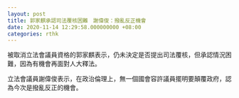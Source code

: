 ```yaml
---
layout: post
title: 郭家麒承認司法覆核困難　謝偉俊：撥亂反正機會
date: 2020-11-14 12:29:58.000000000 +08:00
categories: rthk
---
```


被取消立法會議員資格的郭家麒表示，仍未決定是否提出司法覆核，但承認情況困難，因為有機會再面對人大釋法。

立法會議員謝偉俊表示，在政治倫理上，無一個國會容許議員擺明要顛覆政府，認為今次是撥亂反正的機會。
